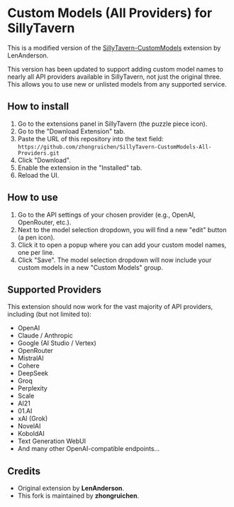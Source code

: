 # Custom Models (All Providers) for SillyTavern

This is a modified version of the [SillyTavern-CustomModels](https://github.com/LenAnderson/SillyTavern-CustomModels) extension by LenAnderson.

This version has been updated to support adding custom model names to nearly all API providers available in SillyTavern, not just the original three. This allows you to use new or unlisted models from any supported service.

## How to install
1. Go to the extensions panel in SillyTavern (the puzzle piece icon).
2. Go to the "Download Extension" tab.
3. Paste the URL of this repository into the text field: `https://github.com/zhongruichen/SillyTavern-CustomModels-All-Providers.git`
4. Click "Download".
5. Enable the extension in the "Installed" tab.
6. Reload the UI.

## How to use
1. Go to the API settings of your chosen provider (e.g., OpenAI, OpenRouter, etc.).
2. Next to the model selection dropdown, you will find a new "edit" button (a pen icon).
3. Click it to open a popup where you can add your custom model names, one per line.
4. Click "Save". The model selection dropdown will now include your custom models in a new "Custom Models" group.

## Supported Providers
This extension should now work for the vast majority of API providers, including (but not limited to):
- OpenAI
- Claude / Anthropic
- Google (AI Studio / Vertex)
- OpenRouter
- MistralAI
- Cohere
- DeepSeek
- Groq
- Perplexity
- Scale
- AI21
- 01.AI
- xAI (Grok)
- NovelAI
- KoboldAI
- Text Generation WebUI
- And many other OpenAI-compatible endpoints...

## Credits
- Original extension by **LenAnderson**.
- This fork is maintained by **zhongruichen**.